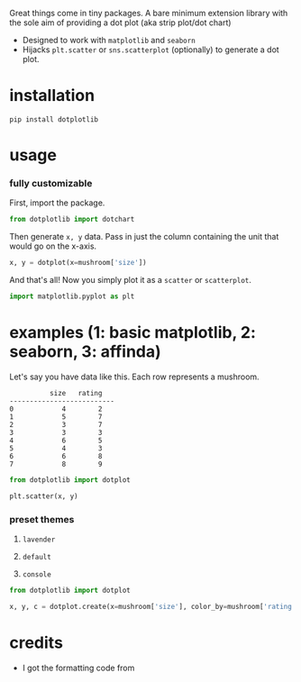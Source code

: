 Great things come in tiny packages. A bare minimum extension library with the sole aim of providing a dot plot (aka strip plot/dot chart)
- Designed to work with `matplotlib` and `seaborn` 
- Hijacks `plt.scatter` or `sns.scatterplot` (optionally) to generate a dot plot. 

# installation

```text
pip install dotplotlib
```

# usage

### fully customizable 

First, import the package.

```python
from dotplotlib import dotchart
```

Then generate `x, y` data. Pass in just the column containing the unit that would go on the x-axis. 

```python
x, y = dotplot(x=mushroom['size'])
```

And that's all! Now you simply plot it as a `scatter` or `scatterplot`.

```python
import matplotlib.pyplot as plt
```

# examples (1: basic matplotlib, 2: seaborn, 3: affinda)


Let's say you have data like this. Each row represents a mushroom. 

```text
          size   rating
--------------------------
0            4        2
1            5        7
2            3        7
3            3        3
4            6        5
5            4        3
6            6        8
7            8        9
```

```python
from dotplotlib import dotplot

plt.scatter(x, y)
```

### preset themes

1. `lavender`

2. `default` 

3. `console`


```python
from dotplotlib import dotplot

x, y, c = dotplot.create(x=mushroom['size'], color_by=mushroom['rating'])
```

# credits

- I got the formatting code from 